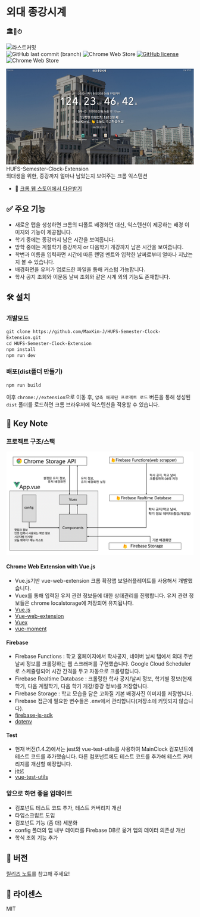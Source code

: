 # 외대 종강시계

### 🏛🙏⏱
![라스트커밋](https://img.shields.io/badge/MadeFor-HUFS%20Students-%23002a48?style=for-the-badge&logo=Vue.js)  
![GitHub last commit (branch)](https://img.shields.io/github/last-commit/MaxKim-J/HUFS-Semester-Clock-Extension/master) ![Chrome Web Store](https://img.shields.io/chrome-web-store/users/jadlpknbgnmmelikpcaogikohieafaem?hl=ko) [![GitHub license](https://img.shields.io/github/license/MaxKim-J/HUFS-Semester-Clock-Extension)](https://github.com/MaxKim-J/HUFS-Semester-Clock-Extension) ![Chrome Web Store](https://img.shields.io/chrome-web-store/v/jadlpknbgnmmelikpcaogikohieafaem)

![스크린샷](screenshot.png)
HUFS-Semester-Clock-Extension  
외대생을 위한, 종강까지 얼마나 남았는지 보여주는 크롬 익스텐션

- 🧩 [크롬 웹 스토어에서 다운받기](https://chrome.google.com/webstore/detail/%EC%99%B8%EB%8C%80-%EC%A2%85%EA%B0%95%EC%8B%9C%EA%B3%84/jadlpknbgnmmelikpcaogikohieafaem?hl=ko)

## ✅ 주요 기능

- 새로운 탭을 생성하면 크롬의 디폴트 배경화면 대신, 익스텐션이 제공하는 배경 이미지와 기능이 제공됩니다.
- 학기 중에는 종강까지 남은 시간을 보여줍니다.
- 방학 중에는 계절학기 종강까지 or 다음학기 개강까지 남은 시간을 보여줍니다.
- 학번과 이름을 입력하면 시간에 따른 랜덤 멘트와 입학한 날짜로부터 얼마나 지났는지 볼 수 있습니다.
- 배경화면을 유저가 업로드한 파일을 통해 커스텀 가능합니다.
- 학사 공지 조회와 이문동 날씨 조회와 같은 시계 외의 기능도 존재합니다.

## 🛠 설치

### 개발모드

```shell
git clone https://github.com/MaxKim-J/HUFS-Semester-Clock-Extension.git
cd HUFS-Semester-Clock-Extension
npm install
npm run dev
```

### 배포(dist폴더 만들기)

```shell
npm run build
```

이후 `chrome://extension`으로 이동 후, `압축 해제된 프로젝트 로드` 버튼을 통해 생성된 `dist` 폴더를 로드하면 크롬 브라우저에 익스텐션을 적용할 수 있습니다.

## 📖 Key Note

### 프로젝트 구조/스택

![플젝 구조](structure.png)

#### Chrome Web Extension with Vue.js

- Vue.js기반 vue-web-extension 크롬 확장앱 보일러플레이트를 사용해서 개발했습니다.
- Vuex를 통해 입력된 유저 관련 정보들에 대한 상태관리를 진행합니다. 유저 관련 정보들은 chrome localstorage에 저장되어 유지됩니다. 
- [Vue.js](https://github.com/vuejs/vue)
- [Vue-web-extension](https://github.com/Kocal/vue-web-extension)
- [Vuex](https://github.com/vuejs/vuex)
- [vue-moment](https://github.com/brockpetrie/vue-moment)

#### Firebase

- Firebase Functions : 학교 홈페이지에서 학사공지, 네이버 날씨 탭에서 외대 주변 날씨 정보를 크롤링하는 웹 스크래퍼를 구현했습니다. Google Cloud Scheduler로 스케쥴링되어 시간 간격을 두고 자동으로 크롤링합니다.
- Firebase Realtime Database : 크롤링한 학사 공지/날씨 정보, 학기별 정보(현재학기, 다음 계절학기, 다음 학기 개강/종강 정보)를 저장합니다.
- Firebase Storage : 학교 모습을 담은 고화질 기본 배경사진 이미지를 저장합니다.
- Firebase 접근에 필요한 변수들은 .env에서 관리합니다(저장소에 커밋되지 않습니다).
- [firebase-js-sdk](https://github.com/firebase/firebase-js-sdk)
- [dotenv](https://github.com/motdotla/dotenv)

#### Test

- 현재 버전(1.4.2)에서는 jest와 vue-test-utils를 사용하여 MainClock 컴포넌트에 테스트 코드를 추가했습니다. 다른 컴포넌트에도 테스트 코드를 추가해 테스트 커버리지를 개선할 예정입니다.
- [jest](https://github.com/facebook/jest)
- [vue-test-utils](https://github.com/vuejs/vue-test-utils)

### 앞으로 하면 좋을 업데이트

- 컴포넌트 테스트 코드 추가, 테스트 커버리지 개선
- 타입스크립트 도입
- 컴포넌트 기능 (좀 더) 세분화
- config 폴더의 앱 내부 데이터를 Firebase DB로 옮겨 앱의 데이터 의존성 개선
- 학식 조회 기능 추가

## 🚩 버전

[릴리즈 노트](https://github.com/MaxKim-J/HUFS-Semester-Clock-Extension/releases)를 참고해 주세요!

## 📢 라이센스

MIT
